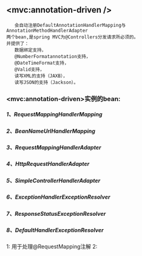 ## <mvc:annotation-driven />
       会自动注册DefaultAnnotationHandlerMapping与 
    AnnotationMethodHandlerAdapter
    两个bean,是spring MVC为@Controllers分发请求所必须的。
    并提供了：
       数据绑定支持，
       @NumberFormatannotation支持， 
       @DateTimeFormat支持，
       @Valid支持，
       读写XML的支持（JAXB）， 
       读写JSON的支持（Jackson）。

### \<mvc:annotation-driven>实例的bean:
 ##### 1、RequestMappingHandlerMapping
 ##### 2、BeanNameUrlHandlerMapping	
 ##### 3、RequestMappingHandlerAdapter	 
 ##### 4、HttpRequestHandlerAdapter	
 ##### 5、SimpleControllerHandlerAdapter
 ##### 6、ExceptionHandlerExceptionResolver
 ##### 7、ResponseStatusExceptionResolver
 ##### 8、DefaultHandlerExceptionResolver
   1: 用于处理@RequestMapping注解
     2: